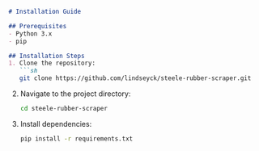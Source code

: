 ```md
# Installation Guide

## Prerequisites
- Python 3.x
- pip

## Installation Steps
1. Clone the repository:
   ```sh
   git clone https://github.com/lindseyck/steele-rubber-scraper.git
   ```
2. Navigate to the project directory:
   ```sh
   cd steele-rubber-scraper
   ```
3. Install dependencies:
   ```sh
   pip install -r requirements.txt
   ```
```

